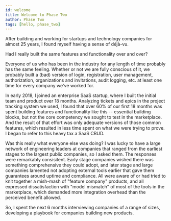 ```yaml
---
id: welcome
title: Welcome to Phase Two
author: Phase Two
tags: [hello, phase_two]
---
```


After building and working for startups and technology companies for almost 25 years, I found myself having a sense of déjà-vu. 

Had I really built the same features and functionality over and over?

Everyone of us who has been in the industry for any length of time probably has the same feeling. Whether or not we are fully conscious of it, we probably built a (bad) version of login, registration, user management, authorization, organizations and invitations, audit logging, etc. at least one time for every company we've worked for. 

In early 2018, I joined an enterprise SaaS startup, where I built the initial team and product over 18 months. Analyzing tickets and epics in the project tracking system we used, I found that over 60% of our first 18 months was spent building features and functionality like this -- essential building blocks, but not the core competency we sought to test in the marketplace. And the result of that effort was only adequate versions of those common features, which resulted in less time spent on what we were trying to prove. I began to refer to this heavy tax a SaaS CRUD.

Was this really what everyone else was doing? I was lucky to have a large network of engineering leaders at companies that ranged from the earliest stages to the largest public companies, so I asked them. The responses were remarkably consisitent. Early stage companies wished there was something comprehensive they could adopt, and later stage and large companies lamented not adopting external tools earlier that gave them guarantees around uptime and compliance. All were aware of or had tried to knit together a mish-mash of "feature company" products, and all expressed dissatisfaction with "model mismatch" of most of the tools in the marketplace, which demanded more integration overhead than the perceived benefit allowed. 

So, I spent the next 6 months interviewing companies of a range of sizes, developing a playbook for companies building new products.



